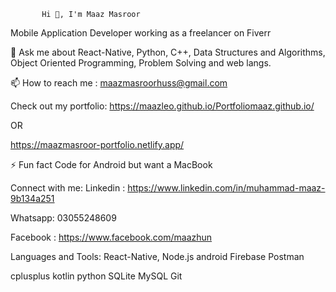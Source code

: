            Hi 👋, I'm Maaz Masroor

Mobile Application Developer
working as a freelancer on Fiverr

💬 Ask me about React-Native, Python, C++, Data Structures and Algorithms, Object Oriented Programming, Problem Solving and web langs.

📫 How to reach me :
maazmasroorhuss@gmail.com

Check out my portfolio:
https://maazleo.github.io/Portfoliomaaz.github.io/

OR

https://maazmasroor-portfolio.netlify.app/

⚡ Fun fact Code for Android but want a MacBook

Connect with me:
Linkedin : https://www.linkedin.com/in/muhammad-maaz-9b134a251

Whatsapp: 03055248609

Facebook :
https://www.facebook.com/maazhun

Languages and Tools:
React-Native, Node.js android Firebase Postman

cplusplus kotlin python SQLite MySQL Git
